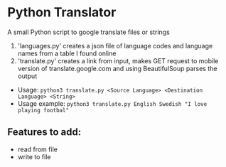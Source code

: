 # Python Translator
A small Python script to google translate files or strings
1. 'languages.py' creates a json file of language codes and language names from a table I found online
1. 'translate.py' creates a link from input, makes GET request to mobile version of translate.google.com and using BeautifulSoup parses the output

* Usage: `python3 translate.py <Source Language> <Destination Language> <String>`
* Usage example: `python3 translate.py English Swedish "I love playing footbal"`

## Features to add:
* read from file
* write to file
